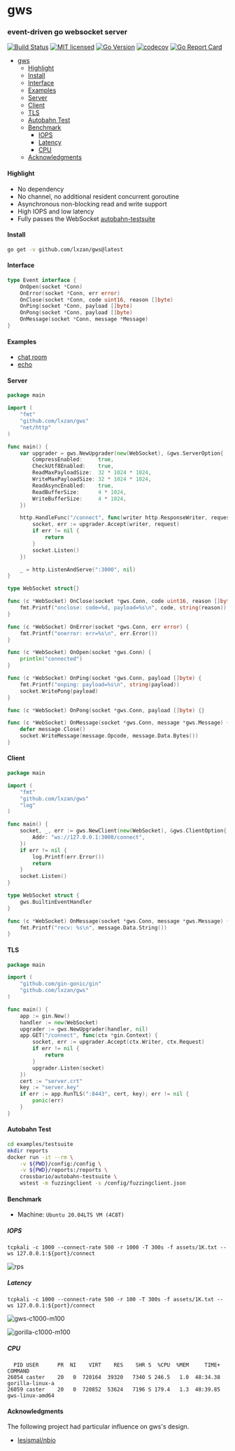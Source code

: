 # gws

### event-driven go websocket server

[![Build Status][1]][2] [![MIT licensed][3]][4] [![Go Version][5]][6] [![codecov][7]][8] [![Go Report Card][9]][10]

[1]: https://github.com/lxzan/gws/workflows/Go%20Test/badge.svg?branch=master

[2]: https://github.com/lxzan/gws/actions?query=branch%3Amaster

[3]: https://img.shields.io/badge/license-MIT-blue.svg

[4]: LICENSE

[5]: https://img.shields.io/badge/go-%3E%3D1.16-30dff3?style=flat-square&logo=go

[6]: https://github.com/lxzan/gws

[7]: https://codecov.io/github/lxzan/gws/branch/master/graph/badge.svg?token=DJU7YXWN05

[8]: https://app.codecov.io/gh/lxzan/gws

[9]: https://goreportcard.com/badge/github.com/lxzan/gws

[10]: https://goreportcard.com/report/github.com/lxzan/gws

- [gws](#gws)
	- [Highlight](#highlight)
	- [Install](#install)
	- [Interface](#interface)
	- [Examples](#examples)
	- [Server](#server)
	- [Client](#client)
	- [TLS](#tls)
	- [Autobahn Test](#autobahn-test)
	- [Benchmark](#benchmark)
		- [IOPS](#iops)
		- [Latency](#latency)
		- [CPU](#cpu)
	- [Acknowledgments](#acknowledgments)

#### Highlight

- No dependency
- No channel, no additional resident concurrent goroutine
- Asynchronous non-blocking read and write support
- High IOPS and low latency
- Fully passes the WebSocket [autobahn-testsuite](https://github.com/crossbario/autobahn-testsuite)

#### Install

```bash
go get -v github.com/lxzan/gws@latest
```

#### Interface

```go
type Event interface {
	OnOpen(socket *Conn)
	OnError(socket *Conn, err error)
	OnClose(socket *Conn, code uint16, reason []byte)
	OnPing(socket *Conn, payload []byte)
	OnPong(socket *Conn, payload []byte)
	OnMessage(socket *Conn, message *Message)
}
```

#### Examples

- [chat room](examples/chatroom/main.go)
- [echo](examples/testsuite/main.go)

#### Server

```go
package main

import (
	"fmt"
	"github.com/lxzan/gws"
	"net/http"
)

func main() {
	var upgrader = gws.NewUpgrader(new(WebSocket), &gws.ServerOption{
		CompressEnabled:     true,
		CheckUtf8Enabled:    true,
		ReadMaxPayloadSize:  32 * 1024 * 1024,
		WriteMaxPayloadSize: 32 * 1024 * 1024,
		ReadAsyncEnabled:    true,
		ReadBufferSize:      4 * 1024,
		WriteBufferSize:     4 * 1024,
	})

	http.HandleFunc("/connect", func(writer http.ResponseWriter, request *http.Request) {
		socket, err := upgrader.Accept(writer, request)
		if err != nil {
			return
		}
		socket.Listen()
	})

	_ = http.ListenAndServe(":3000", nil)
}

type WebSocket struct{}

func (c *WebSocket) OnClose(socket *gws.Conn, code uint16, reason []byte) {
	fmt.Printf("onclose: code=%d, payload=%s\n", code, string(reason))
}

func (c *WebSocket) OnError(socket *gws.Conn, err error) {
	fmt.Printf("onerror: err=%s\n", err.Error())
}

func (c *WebSocket) OnOpen(socket *gws.Conn) {
	println("connected")
}

func (c *WebSocket) OnPing(socket *gws.Conn, payload []byte) {
	fmt.Printf("onping: payload=%s\n", string(payload))
	socket.WritePong(payload)
}

func (c *WebSocket) OnPong(socket *gws.Conn, payload []byte) {}

func (c *WebSocket) OnMessage(socket *gws.Conn, message *gws.Message) {
	defer message.Close()
	socket.WriteMessage(message.Opcode, message.Data.Bytes())
}
```

#### Client

```go
package main

import (
	"fmt"
	"github.com/lxzan/gws"
	"log"
)

func main() {
	socket, _, err := gws.NewClient(new(WebSocket), &gws.ClientOption{
		Addr: "ws://127.0.0.1:3000/connect",
	})
	if err != nil {
		log.Printf(err.Error())
		return
	}
	socket.Listen()
}

type WebSocket struct {
	gws.BuiltinEventHandler
}

func (c *WebSocket) OnMessage(socket *gws.Conn, message *gws.Message) {
	fmt.Printf("recv: %s\n", message.Data.String())
}
```

#### TLS

```go
package main

import (
	"github.com/gin-gonic/gin"
	"github.com/lxzan/gws"
)

func main() {
	app := gin.New()
	handler := new(WebSocket)
	upgrader := gws.NewUpgrader(handler, nil)
	app.GET("/connect", func(ctx *gin.Context) {
		socket, err := upgrader.Accept(ctx.Writer, ctx.Request)
		if err != nil {
			return
		}
		upgrader.Listen(socket)
	})
	cert := "server.crt"
	key := "server.key"
	if err := app.RunTLS(":8443", cert, key); err != nil {
		panic(err)
	}
}
```

#### Autobahn Test

```bash
cd examples/testsuite
mkdir reports
docker run -it --rm \
    -v ${PWD}/config:/config \
    -v ${PWD}/reports:/reports \
    crossbario/autobahn-testsuite \
    wstest -m fuzzingclient -s /config/fuzzingclient.json
```

#### Benchmark 

- Machine: `Ubuntu 20.04LTS VM (4C8T)`

##### IOPS

```
tcpkali -c 1000 --connect-rate 500 -r 1000 -T 300s -f assets/1K.txt --ws 127.0.0.1:${port}/connect
```

![rps](assets/performance.png)

##### Latency

```
tcpkali -c 1000 --connect-rate 500 -r 100 -T 300s -f assets/1K.txt --ws 127.0.0.1:${port}/connect
```

![gws-c1000-m100](assets/gws-c1000-m100.png)

![gorilla-c1000-m100](assets/gorilla-c1000-m100.png)

##### CPU

```
  PID USER      PR  NI    VIRT    RES    SHR S  %CPU  %MEM     TIME+ COMMAND
26054 caster    20   0  720164  39320   7340 S 246.5   1.0  48:34.38 gorilla-linux-a
26059 caster    20   0  720852  53624   7196 S 179.4   1.3  48:39.85 gws-linux-amd64
```

#### Acknowledgments

The following project had particular influence on gws's design.

- [lesismal/nbio](https://github.com/lxzan/gws)
